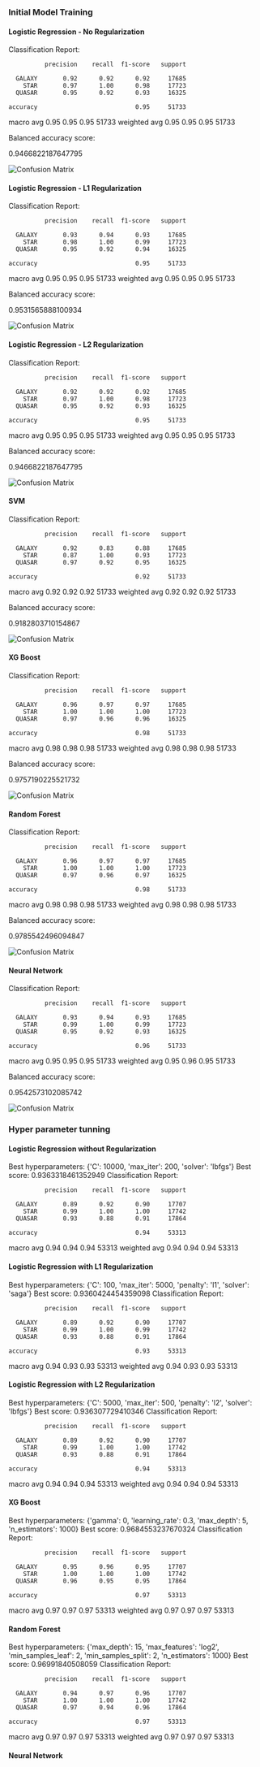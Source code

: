 ### Initial Model Training

#### Logistic Regression - No Regularization

Classification Report: 

              precision    recall  f1-score   support

      GALAXY       0.92      0.92      0.92     17685
        STAR       0.97      1.00      0.98     17723
      QUASAR       0.95      0.92      0.93     16325

    accuracy                           0.95     51733
   macro avg       0.95      0.95      0.95     51733
weighted avg       0.95      0.95      0.95     51733

Balanced accuracy score: 

0.9466822187647795

![Confusion Matrix](images/log_noreg_init.png)

#### Logistic Regression - L1 Regularization

Classification Report: 

              precision    recall  f1-score   support

      GALAXY       0.93      0.94      0.93     17685
        STAR       0.98      1.00      0.99     17723
      QUASAR       0.95      0.92      0.94     16325

    accuracy                           0.95     51733
   macro avg       0.95      0.95      0.95     51733
weighted avg       0.95      0.95      0.95     51733

Balanced accuracy score: 

0.9531565888100934

![Confusion Matrix](images/log_l1reg_init.png)

#### Logistic Regression - L2 Regularization

Classification Report: 

              precision    recall  f1-score   support

      GALAXY       0.92      0.92      0.92     17685
        STAR       0.97      1.00      0.98     17723
      QUASAR       0.95      0.92      0.93     16325

    accuracy                           0.95     51733
   macro avg       0.95      0.95      0.95     51733
weighted avg       0.95      0.95      0.95     51733

Balanced accuracy score: 

0.9466822187647795

![Confusion Matrix](images/log_l2reg_init.png)

#### SVM

Classification Report: 

              precision    recall  f1-score   support

      GALAXY       0.92      0.83      0.88     17685
        STAR       0.87      1.00      0.93     17723
      QUASAR       0.97      0.92      0.95     16325

    accuracy                           0.92     51733
   macro avg       0.92      0.92      0.92     51733
weighted avg       0.92      0.92      0.92     51733

Balanced accuracy score: 

0.9182803710154867

![Confusion Matrix](images/svm_init.png)

#### XG Boost

Classification Report: 

              precision    recall  f1-score   support

      GALAXY       0.96      0.97      0.97     17685
        STAR       1.00      1.00      1.00     17723
      QUASAR       0.97      0.96      0.96     16325

    accuracy                           0.98     51733
   macro avg       0.98      0.98      0.98     51733
weighted avg       0.98      0.98      0.98     51733

Balanced accuracy score: 

0.9757190225521732

![Confusion Matrix](images/xgb_init.png)

#### Random Forest

Classification Report: 

              precision    recall  f1-score   support

      GALAXY       0.96      0.97      0.97     17685
        STAR       1.00      1.00      1.00     17723
      QUASAR       0.97      0.96      0.97     16325

    accuracy                           0.98     51733
   macro avg       0.98      0.98      0.98     51733
weighted avg       0.98      0.98      0.98     51733

Balanced accuracy score: 

0.9785542496094847

![Confusion Matrix](images/forest_init.png)

#### Neural Network

Classification Report: 

              precision    recall  f1-score   support

      GALAXY       0.93      0.94      0.93     17685
        STAR       0.99      1.00      0.99     17723
      QUASAR       0.95      0.92      0.93     16325

    accuracy                           0.96     51733
   macro avg       0.95      0.95      0.95     51733
weighted avg       0.95      0.96      0.95     51733

Balanced accuracy score: 

0.9542573102085742

![Confusion Matrix](images/nn_init.png)


### Hyper parameter tunning

#### Logistic Regression without Regularization

Best hyperparameters:  {'C': 10000, 'max_iter': 200, 'solver': 'lbfgs'}
Best score:  0.9363318461352949
Classification Report: 

              precision    recall  f1-score   support

      GALAXY       0.89      0.92      0.90     17707
        STAR       0.99      1.00      1.00     17742
      QUASAR       0.93      0.88      0.91     17864

    accuracy                           0.94     53313
   macro avg       0.94      0.94      0.94     53313
weighted avg       0.94      0.94      0.94     53313

#### Logistic Regression with L1 Regularization

Best hyperparameters:  {'C': 100, 'max_iter': 5000, 'penalty': 'l1', 'solver': 'saga'}
Best score:  0.9360424454359098
Classification Report: 

              precision    recall  f1-score   support

      GALAXY       0.89      0.92      0.90     17707
        STAR       0.99      1.00      0.99     17742
      QUASAR       0.93      0.88      0.91     17864

    accuracy                           0.93     53313
   macro avg       0.94      0.93      0.93     53313
weighted avg       0.94      0.93      0.93     53313

#### Logistic Regression with L2 Regularization

Best hyperparameters:  {'C': 5000, 'max_iter': 500, 'penalty': 'l2', 'solver': 'lbfgs'}
Best score:  0.936307729410346
Classification Report: 

              precision    recall  f1-score   support

      GALAXY       0.89      0.92      0.90     17707
        STAR       0.99      1.00      1.00     17742
      QUASAR       0.93      0.88      0.91     17864

    accuracy                           0.94     53313
   macro avg       0.94      0.94      0.94     53313
weighted avg       0.94      0.94      0.94     53313

#### XG Boost

Best hyperparameters:  {'gamma': 0, 'learning_rate': 0.3, 'max_depth': 5, 'n_estimators': 1000}
Best score:  0.9684553237670324
Classification Report: 

              precision    recall  f1-score   support

      GALAXY       0.95      0.96      0.95     17707
        STAR       1.00      1.00      1.00     17742
      QUASAR       0.96      0.95      0.95     17864

    accuracy                           0.97     53313
   macro avg       0.97      0.97      0.97     53313
weighted avg       0.97      0.97      0.97     53313

#### Random Forest

Best hyperparameters:  {'max_depth': 15, 'max_features': 'log2', 'min_samples_leaf': 2, 'min_samples_split': 2, 'n_estimators': 1000}
Best score:  0.96991840508059
Classification Report: 

              precision    recall  f1-score   support

      GALAXY       0.94      0.97      0.96     17707
        STAR       1.00      1.00      1.00     17742
      QUASAR       0.97      0.94      0.96     17864

    accuracy                           0.97     53313
   macro avg       0.97      0.97      0.97     53313
weighted avg       0.97      0.97      0.97     53313

#### Neural Network